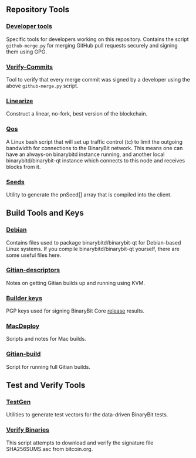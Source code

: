 Repository Tools
---------------------

### [Developer tools](/contrib/devtools) ###
Specific tools for developers working on this repository.
Contains the script `github-merge.py` for merging GitHub pull requests securely and signing them using GPG.

### [Verify-Commits](/contrib/verify-commits) ###
Tool to verify that every merge commit was signed by a developer using the above `github-merge.py` script.

### [Linearize](/contrib/linearize) ###
Construct a linear, no-fork, best version of the blockchain.

### [Qos](/contrib/qos) ###
A Linux bash script that will set up traffic control (tc) to limit the outgoing bandwidth for connections to the BinaryBit network. This means one can have an always-on binarybitd instance running, and another local binarybitd/binarybit-qt instance which connects to this node and receives blocks from it.

### [Seeds](/contrib/seeds) ###
Utility to generate the pnSeed[] array that is compiled into the client.

Build Tools and Keys
---------------------

### [Debian](/contrib/debian) ###
Contains files used to package binarybitd/binarybit-qt
for Debian-based Linux systems. If you compile binarybitd/binarybit-qt yourself, there are some useful files here.

### [Gitian-descriptors](/contrib/gitian-descriptors) ###
Notes on getting Gitian builds up and running using KVM.

### [Builder keys](/contrib/builder-keys)
PGP keys used for signing BinaryBit Core [release](/doc/release-process.md) results.

### [MacDeploy](/contrib/macdeploy) ###
Scripts and notes for Mac builds.

### [Gitian-build](/contrib/gitian-build.py) ###
Script for running full Gitian builds.

Test and Verify Tools
---------------------

### [TestGen](/contrib/testgen) ###
Utilities to generate test vectors for the data-driven BinaryBit tests.

### [Verify Binaries](/contrib/verifybinaries) ###
This script attempts to download and verify the signature file SHA256SUMS.asc from bitcoin.org.
